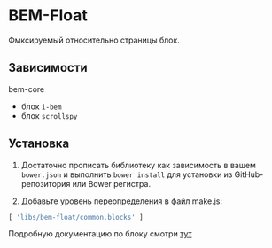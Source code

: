 BEM-Float
=============

Фмксируемый относительно страницы блок.

## Зависимости

bem-core
  * блок `i-bem` 
  * блок `scrollspy`
   
## Установка

 1. Достаточно прописать библиотеку как зависимость в вашем `bower.json` и выполнить `bower install` для установки из GitHub-репозитория или Bower регистра.

 2. Добавьте уровень переопределения в файл make.js:

``` javascript
[ 'libs/bem-float/common.blocks' ]
```

Подробную документацию по блоку смотри [тут](common.blocks/float/float.md)
